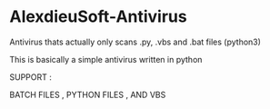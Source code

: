 # AlexdieuSoft-Antivirus
Antivirus thats actually only scans .py, .vbs and .bat files (python3)

This is basically a simple antivirus written in python

SUPPORT :

BATCH FILES , PYTHON FILES , AND VBS 
